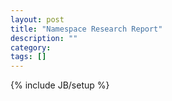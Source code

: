 ```yaml
---
layout: post
title: "Namespace Research Report"
description: ""
category: 
tags: []
---
```

{% include JB/setup %}
